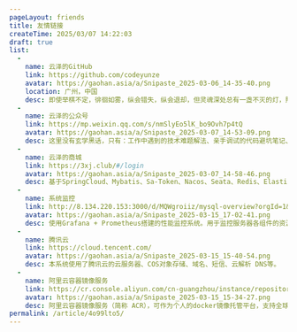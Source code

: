 ```yaml
---
pageLayout: friends
title: 友情链接
createTime: 2025/03/07 14:22:03
draft: true
list:
  -
    name: 云泽的GitHub
    link: https://github.com/codeyunze
    avatar: https://gaohan.asia/a/Snipaste_2025-03-06_14-35-40.png
    location: 广州，中国
    desc: 即使举棋不定，徘徊如雾，纵会错失，纵会退却，但灵魂深处总有一盏不灭的灯，照亮犹豫者终将迈出的那一步。
  -
    name: 云泽的公众号
    link: https://mp.weixin.qq.com/s/nmSlyEo5lK_bo9Ovh7p4tQ
    avatar: https://gaohan.asia/a/Snipaste_2025-03-07_14-53-09.png
    desc: 这里没有玄学黑话，只有：工作中遇到的技术难题解法、亲手调试的代码避坑笔记、新框架落地的经验复盘。程序员写程序员的生存指南，用最直白的语言啃最硬的骨头。
  -
    name: 云泽的商城
    link: https://3xj.club/#/login
    avatar: https://gaohan.asia/a/Snipaste_2025-03-07_14-58-46.png
    desc: 基于SpringCloud、Mybatis、Sa-Token、Nacos、Seata、Redis、Elasticsearch、Rabbitmq、腾讯云COS对象存储开发的商城系统。
  -
    name: 系统监控
    link: http://8.134.220.153:3000/d/MQWgroiiz/mysql-overview?orgId=1&refresh=5s
    avatar: https://gaohan.asia/a/Snipaste_2025-03-15_17-02-41.png
    desc: 使用Grafana + Prometheus搭建的性能监控系统。用于监控服务器各组件的资源使用情况。
  -
    name: 腾讯云
    link: https://cloud.tencent.com/
    avatar: https://gaohan.asia/a/Snipaste_2025-03-15_15-40-54.png
    desc: 本系统使用了腾讯云的云服务器、COS对象存储、域名、短信、云解析 DNS等。
  -
    name: 阿里云容器镜像服务
    link: https://cr.console.aliyun.com/cn-guangzhou/instance/repositories
    avatar: https://gaohan.asia/a/Snipaste_2025-03-15_15-34-27.png
    desc: 阿里云容器镜像服务（简称 ACR），可作为个人的docker镜像托管平台，支持全球同步加速、大规模/大镜像分发加速、多代码源构建加速等全链路提效。
permalink: /article/4o99lto5/
---
```


